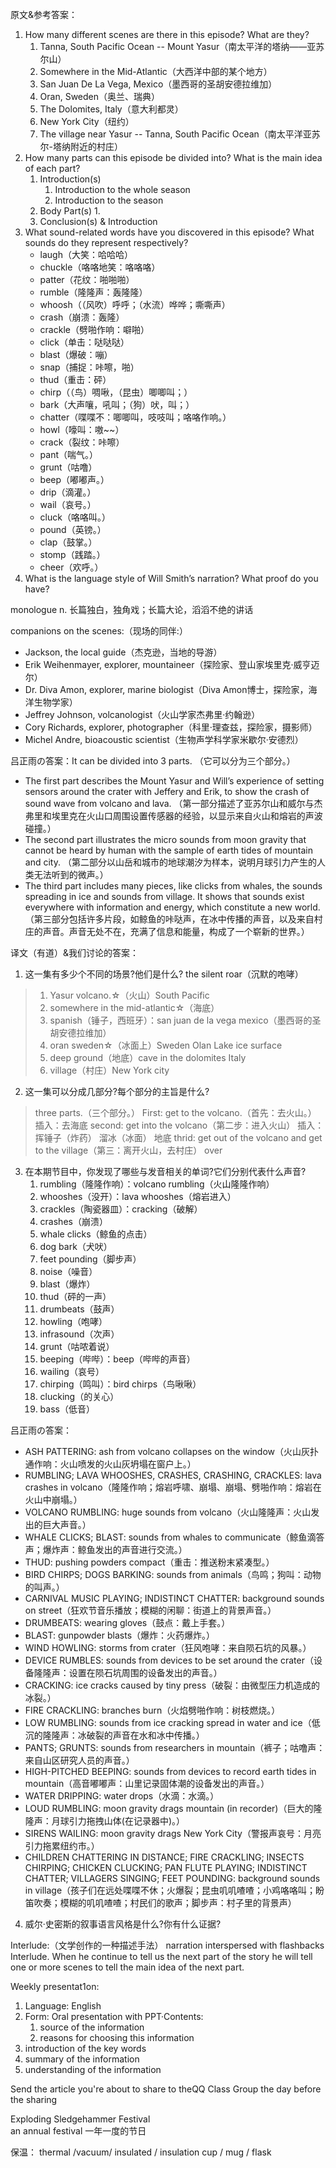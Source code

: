 原文&参考答案：
1. How many different scenes are there in this episode? What are they?
   1. Tanna, South Pacific Ocean -- Mount Yasur（南太平洋的塔纳——亚苏尔山）
   2. Somewhere in the Mid-Atlantic（大西洋中部的某个地方）
   3. San Juan De La Vega, Mexico（墨西哥的圣胡安德拉维加）
   4. Oran, Sweden（奥兰、瑞典）
   5. The Dolomites, Italy（意大利都灵）
   6. New York City（纽约）
   7. The village near Yasur -- Tanna, South Pacific Ocean（南太平洋亚苏尔-塔纳附近的村庄）
2. How many parts can this episode be divided into? What is the main idea of each part?
   1. Introduction(s)
      1. Introduction to the whole season
      2. Introduction to the season
   2. Body Part(s)
      1. 
   3. Conclusion(s) & Introduction
3. What sound-related words have you discovered in this episode? What sounds do they represent respectively?
   - laugh（大笑：哈哈哈）
   - chuckle（咯咯地笑：咯咯咯）
   - patter（花纹：啪啪啪）
   - rumble（隆隆声：轰隆隆）
   - whoosh（（风吹）呼呼；（水流）哗哗；嘶嘶声）
   - crash（崩溃：轰隆）
   - crackle（劈啪作响：噼啪）
   - click（单击：哒哒哒）
   - blast（爆破：嘣）
   - snap（捕捉：咔嚓，啪）
   - thud（重击：砰）
   - chirp（（鸟）啁啾，（昆虫）唧唧叫；）
   - bark（大声嚷，吼叫；（狗）吠，叫；）
   - chatter（喋喋不：唧唧叫，吱吱叫；咯咯作响。）
   - howl（嚎叫：嗷~~）
   - crack（裂纹：咔嚓）
   - pant（喘气。）
   - grunt（咕噜）
   - beep（嘟嘟声。）
   - drip（滴灌。）
   - wail（哀号。）
   - cluck（咯咯叫。）
   - pound（英镑。）
   - clap（鼓掌。）
   - stomp（践踏。）
   - cheer（欢呼。）
4. What is the language style of Will Smith’s narration? What proof do you have?

monologue
n. 长篇独白，独角戏；长篇大论，滔滔不绝的讲话

companions on the scenes:（现场的同伴:）
- Jackson, the local guide（杰克逊，当地的导游）
- Erik Weihenmayer, explorer, mountaineer（探险家、登山家埃里克·威亨迈尔）
- Dr. Diva Amon, explorer, marine biologist（Diva Amon博士，探险家，海洋生物学家）
- Jeffrey Johnson, volcanologist（火山学家杰弗里·约翰逊）
- Cory Richards, explorer, photographer（科里·理查兹，探险家，摄影师）
- Michel Andre, bioacoustic scientist（生物声学科学家米歇尔·安德烈）

吕正雨の答案：It can be divided into 3 parts. （它可以分为三个部分。）
- The first part describes the Mount Yasur and Will’s experience of setting sensors around the crater with Jeffery and Erik, to show the crash of sound wave from volcano and lava. （第一部分描述了亚苏尔山和威尔与杰弗里和埃里克在火山口周围设置传感器的经验，以显示来自火山和熔岩的声波碰撞。）
- The second part illustrates the micro sounds from moon gravity that cannot be heard by human with the sample of earth tides of mountain and city. （第二部分以山岳和城市的地球潮汐为样本，说明月球引力产生的人类无法听到的微声。）
- The third part includes many pieces, like clicks from whales, the sounds spreading in ice and sounds from village. It shows that sounds exist everywhere with information and energy, which constitute a new world.（第三部分包括许多片段，如鲸鱼的咔哒声，在冰中传播的声音，以及来自村庄的声音。声音无处不在，充满了信息和能量，构成了一个崭新的世界。）

译文（有道）&我们讨论的答案：
1. 这一集有多少个不同的场景?他们是什么?
    the silent roar（沉默的咆哮）
> 1. Yasur volcano.☆（火山）South Pacific
> 2. somewhere in the mid-atlantic☆（海底）
> 3. spanish（锤子，西班牙）：san juan de la vega mexico（墨西哥的圣胡安德拉维加）
> 4. oran sweden☆（冰面上）Sweden Olan Lake ice surface
> 5. deep ground（地底）cave in the dolomites Italy
> 6. village（村庄）New York city

2. 这一集可以分成几部分?每个部分的主旨是什么?
> three parts.（三个部分。）
> First: get to the volcano.（首先：去火山。）
>   插入：去海底
> second: get into the volcano（第二步：进入火山）
>   插入：挥锤子（炸药）
>   溜冰（冰面）
>   地底
> thrid: get out of the volcano and get to the village（第三：离开火山，去村庄）
>   over

3. 在本期节目中，你发现了哪些与发音相关的单词?它们分别代表什么声音?
   1. rumbling（隆隆作响）：volcano rumbling（火山隆隆作响）
   2. whooshes（没开）：lava whooshes（熔岩进入）
   3. crackles（陶瓷器皿）：cracking（破解）
   4. crashes（崩溃）
   5. whale clicks（鲸鱼的点击）
   6. dog bark（犬吠）
   7. feet pounding（脚步声）
   8. noise（噪音）
   9. blast（爆炸）
   10. thud（砰的一声）
   11. drumbeats（鼓声）
   12. howling（咆哮）
   13. infrasound（次声）
   14. grunt（咕哝着说）
   15. beeping（哔哔）：beep（哔哔的声音）
   16. wailing（哀号）
   17. chirping（鸣叫）：bird chirps（鸟啾啾）
   18. clucking（的关心）
   19. bass（低音）

吕正雨の答案：
- ASH PATTERING: ash from volcano collapses on the window（火山灰扑通作响：火山喷发的火山灰坍塌在窗户上。）
- RUMBLING; LAVA WHOOSHES, CRASHES, CRASHING, CRACKLES: lava crashes in volcano（隆隆作响；熔岩呼啸、崩塌、崩塌、劈啪作响：熔岩在火山中崩塌。）
- VOLCANO RUMBLING: huge sounds from volcano（火山隆隆声：火山发出的巨大声音。）
- WHALE CLICKS; BLAST: sounds from whales to communicate（鲸鱼滴答声；爆炸声：鲸鱼发出的声音进行交流。）
- THUD: pushing powders compact（重击：推送粉末紧凑型。）
- BIRD CHIRPS; DOGS BARKING: sounds from animals（鸟鸣；狗叫：动物的叫声。）
- CARNIVAL MUSIC PLAYING; INDISTINCT CHATTER: background sounds on street（狂欢节音乐播放；模糊的闲聊：街道上的背景声音。）
- DRUMBEATS: wearing gloves（鼓点：戴上手套。）
- BLAST: gunpowder blasts（爆炸：火药爆炸。）
- WIND HOWLING: storms from crater（狂风咆哮：来自陨石坑的风暴。）
- DEVICE RUMBLES: sounds from devices to be set around the crater（设备隆隆声：设置在陨石坑周围的设备发出的声音。）
- CRACKING: ice cracks caused by tiny press（破裂：由微型压力机造成的冰裂。）
- FIRE CRACKLING: branches burn（火焰劈啪作响：树枝燃烧。）
- LOW RUMBLING: sounds from ice cracking spread in water and ice（低沉的隆隆声：冰破裂的声音在水和冰中传播。）
- PANTS; GRUNTS: sounds from researchers in mountain（裤子；咕噜声：来自山区研究人员的声音。）
- HIGH-PITCHED BEEPING: sounds from devices to record earth tides in mountain（高音嘟嘟声：山里记录固体潮的设备发出的声音。）
- WATER DRIPPING: water drops（水滴：水滴。）
- LOUD RUMBLING: moon gravity drags mountain (in recorder)（巨大的隆隆声：月球引力拖拽山体(在记录器中)。）
- SIRENS WAILING: moon gravity drags New York City（警报声哀号：月亮引力拖累纽约市。）
- CHILDREN CHATTERING IN DISTANCE; FIRE CRACKLING; INSECTS CHIRPING; CHICKEN CLUCKING; PAN FLUTE PLAYING; INDISTINCT CHATTER; VILLAGERS SINGING; FEET POUNDING: background sounds in village（孩子们在远处喋喋不休；火爆裂；昆虫叽叽喳喳；小鸡咯咯叫；盼笛吹奏；模糊的叽叽喳喳；村民们的歌声；脚步声：村子里的背景声）

4.  威尔·史密斯的叙事语言风格是什么?你有什么证据?

Interlude:（文学创作的一种描述手法） narration interspersed with flashbacks  
Interlude. When he continue to tell us the  next part of the story he will tell one or more scenes to tell the main idea of the next part.

Weekly presentat1on:
1. Language: English
2. Form: Oral presentation with PPT·Contents: 
   1. source of the information
   2. reasons for choosing this information
3. introduction of the key words
4. summary of the information
5. understanding of the information

Send the article you're about to share to theQQ Class Group the day before the sharing

Exploding Sledgehammer Festival  
an annual festival 一年一度的节日

保温：
thermal /vacuum/ insulated / insulation cup / mug / flask 
